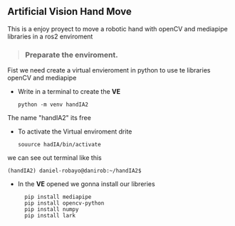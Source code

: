 ## Artificial Vision Hand Move

This is a enjoy proyect to move a robotic hand with openCV and mediapipe libraries in a ros2 enviroment

>### Preparate the enviroment.
Fist we need create a virtual envieroment in python to use te libraries openCV and mediapipe
- Write in a terminal to create the **VE**

      python -m venv handIA2
The name "handIA2" its free
- To activate the Virtual enviroment drite

      souurce hadIA/bin/activate
we can see out terminal like this

`(handIA2) daniel-robayo@danirob:~/handIA2$`

- In the **VE** opened we gonna install our libreries
  
        pip install mediapipe
        pip install opencv-python
        pip install numpy
        pip install lark


